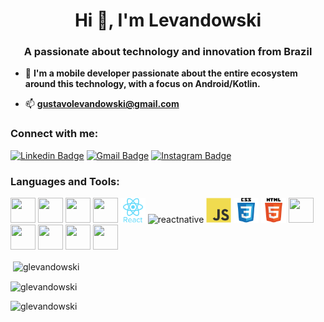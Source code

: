 <h1 align="center">Hi 👋, I'm Levandowski</h1>
<h3 align="center">A passionate about technology and innovation from Brazil</h3>

- 💬 **I'm a mobile developer passionate about the entire ecosystem around this technology, with a focus on Android/Kotlin.**

- 📫 **gustavolevandowski@gmail.com**

<h3 align="left">Connect with me:</h3>

[![Linkedin Badge](https://img.shields.io/badge/-Gustavo%20Levandowski-blue?style=flat-square&logo=Linkedin&logoColor=white&link=https://www.linkedin.com/in/gustavo-levandowski/)](https://www.linkedin.com/in/gustavo-levandowski/) [![Gmail Badge](https://img.shields.io/badge/-gustavolevandowski@gmail.com-c14438?style=flat-square&logo=Gmail&logoColor=white&link=mailto:gustavolevandowski@gmail.com)](mailto:gustavolevandowski@gmail.com) [![Instagram Badge](https://img.shields.io/badge/ou_levandowski-%23E4405F.svg?&style=flat-square&logo=instagram&logoColor=white)](https://www.instagram.com/ou_levandowski/)

<h3 align="left">Languages and Tools:</h3>
<p align="left"> 
  <img src="https://cdn.jsdelivr.net/gh/devicons/devicon/icons/android/android-original-wordmark.svg" width="40" height="40" style"{padding-right=200px}"/> 
  <img src="https://cdn.jsdelivr.net/gh/devicons/devicon/icons/kotlin/kotlin-original-wordmark.svg" width="40" height="40" /> 
  <img src="https://cdn.jsdelivr.net/gh/devicons/devicon/icons/flutter/flutter-original.svg" width="40" height="40" />
  <img src="https://cdn.jsdelivr.net/gh/devicons/devicon/icons/dart/dart-original-wordmark.svg" width="40" height="40" />
  <img src="https://raw.githubusercontent.com/devicons/devicon/master/icons/react/react-original-wordmark.svg" alt="react" width="40" height="40"/> 
  <img src="https://reactnative.dev/img/header_logo.svg" alt="reactnative" width="40" height="40"/>
  <img src="https://raw.githubusercontent.com/devicons/devicon/master/icons/javascript/javascript-original.svg" alt="javascript" width="40" height="40"/> 
  <img src="https://raw.githubusercontent.com/devicons/devicon/master/icons/css3/css3-original-wordmark.svg" alt="css3" width="40" height="40"/> 
  <img src="https://raw.githubusercontent.com/devicons/devicon/master/icons/html5/html5-original-wordmark.svg" alt="html5" width="40" height="40"/>
  <img src="https://cdn.jsdelivr.net/gh/devicons/devicon/icons/python/python-original-wordmark.svg" width="40" height="40"/>
  <img src="https://cdn.jsdelivr.net/gh/devicons/devicon/icons/firebase/firebase-plain-wordmark.svg" width="40" height="40"/> 
  <img src="https://cdn.jsdelivr.net/gh/devicons/devicon/icons/codecov/codecov-plain.svg" width="40" height="40" />
  <img src="https://cdn.jsdelivr.net/gh/devicons/devicon/icons/gradle/gradle-plain-wordmark.svg" width="40" height="40"/>
  <img src="https://cdn.jsdelivr.net/gh/devicons/devicon/icons/circleci/circleci-plain-wordmark.svg" width="40" height="40" />
</p>

<p>&nbsp;<img align="center" src="https://github-readme-stats.vercel.app/api?username=glevandowski&count_private=true&show_icons=true&locale=en" alt="glevandowski" /></p>
<p><img align="center" src="https://github-readme-streak-stats.herokuapp.com/?user=glevandowski&" alt="glevandowski" /></p>
<p><img align="left" src="https://github-readme-stats.vercel.app/api/top-langs/?username=glevandowski&layout=compact&hide=java" alt="glevandowski"/></p>
